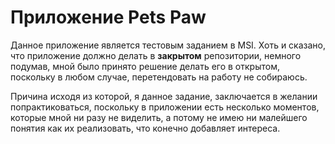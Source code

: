 # Приложение Pets Paw

Данное приложение является тестовым заданием в MSI. Хоть и сказано, что приложение должно делать в **закрытом** репозитории, немного подумав, мной было принято решение делать его в открытом, поскольку в любом случае, перетендовать на работу не собираюсь. 

Причина исходя из которой, я данное задание, заключается в желании попрактиковаться, поскольку в приложении есть несколько моментов, которые мной ни разу не виделить, а потому не имею ни малейшего понятия как их реализовать, что конечно добавляет интереса. 

